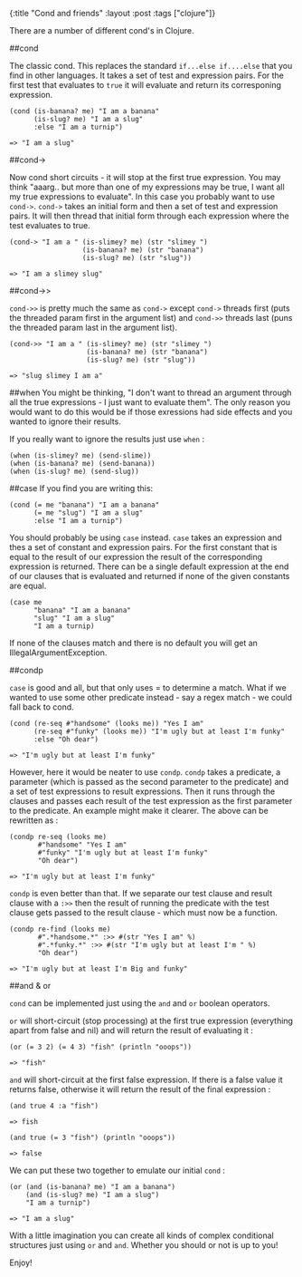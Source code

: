 {:title "Cond and friends"
 :layout :post
 :tags  ["clojure"]}
 
There are a number of different cond's in Clojure.

##cond

The classic cond. This replaces the standard `if...else if....else` that you find in other languages. It takes a set of test and expression pairs. For the first test that evaluates to `true` it will evaluate and return its corresponing expression.

```
(cond (is-banana? me) "I am a banana"
      (is-slug? me) "I am a slug"
      :else "I am a turnip")

=> "I am a slug"      
```

##cond->

Now cond short circuits - it will stop at the first true expression. You may think "aaarg.. but more than one of my expressions may be true, I want all my true expressions to evaluate". In this case you probably want to use `cond->`. `cond->` takes an initial form  and then a set of test and expression pairs. It will then thread that initial form through each expression where the test evaluates to true.

```
(cond-> "I am a " (is-slimey? me) (str "slimey ")
                  (is-banana? me) (str "banana")
                  (is-slug? me) (str "slug"))

=> "I am a slimey slug"                  
```

##cond->>

`cond->>` is pretty much the same as `cond->` except `cond->` threads first (puts the threaded param first in the argument list) and `cond->>` threads last (puns the threaded param last in the argument list).


```
(cond->> "I am a " (is-slimey? me) (str "slimey ")
                   (is-banana? me) (str "banana")
                   (is-slug? me) (str "slug"))

=> "slug slimey I am a"                  
```

##when
You might be thinking, "I don't want to thread an argument through all the true expressions - I just want to evaluate them". The only reason you would want to do this would be if those exressions had side effects and you wanted to ignore their results.

If you really want to ignore the results just use `when` :

```
(when (is-slimey? me) (send-slime))
(when (is-banana? me) (send-banana))
(when (is-slug? me) (send-slug))
```

##case
If you find you are writing this:

```
(cond (= me "banana") "I am a banana"
      (= me "slug") "I am a slug"
      :else "I am a turnip")
```

You should probably be using `case` instead. `case` takes an expression and thes a set of constant and expression pairs. For the first constant that is equal to the result of our expression the result of the corresponding expression is returned. There can be a single default expression at the end of our clauses that is evaluated and returned if none of the given constants are equal.

```
(case me
      "banana" "I am a banana"
      "slug" "I am a slug"
      "I am a turnip)
```

If none of the clauses match and there is no default you will get an IllegalArgumentException.

##condp

`case` is good and all, but that only uses = to determine a match. What if we wanted to use some other predicate instead - say a regex match - we could fall back to cond.

```
(cond (re-seq #"handsome" (looks me)) "Yes I am"
      (re-seq #"funky" (looks me)) "I'm ugly but at least I'm funky"
      :else "Oh dear")

=> "I'm ugly but at least I'm funky"      
```

However, here it would be neater to use `condp`. `condp` takes a predicate, a parameter (which is passed as the second parameter to the predicate) and a set of test expressions to result expressions. Then it runs through the clauses and passes each result of the test expression as the first parameter to the predicate. An example might make it clearer. The above can be rewritten as :

```
(condp re-seq (looks me)
       #"handsome" "Yes I am"
       #"funky" "I'm ugly but at least I'm funky"
       "Oh dear")

=> "I'm ugly but at least I'm funky"
```

`condp` is even better than that. If we separate our test clause and result clause with a `:>>` then the result of running the predicate with the test clause gets passed to the result clause - which must now be a function.

```
(condp re-find (looks me)
       #".*handsome.*" :>> #(str "Yes I am" %)
       #".*funky.*" :>> #(str "I'm ugly but at least I'm " %)
       "Oh dear")

=> "I'm ugly but at least I'm Big and funky"
```

##and & or

`cond` can be implemented just using the `and` and `or` boolean operators.

`or` will short-circuit (stop processing) at the first true expression (everything apart from false and nil) and will return the result of evaluating it :

```
(or (= 3 2) (= 4 3) "fish" (println "ooops"))

=> "fish" 
```

`and` will short-circuit at the first false expression. If there is a false value it returns false, otherwise it will return the result of the final expression :

```
(and true 4 :a "fish")

=> fish

(and true (= 3 "fish") (println "ooops"))

=> false
```

We can put these two together to emulate our initial `cond` :

```
(or (and (is-banana? me) "I am a banana")
    (and (is-slug? me) "I am a slug")
    "I am a turnip")

=> "I am a slug"
```

With a little imagination you can create all kinds of complex conditional structures just using `or` and `and`. Whether you should or not is up to you!


Enjoy!